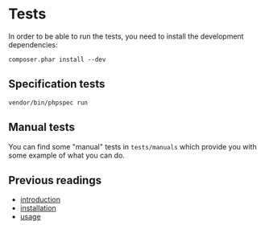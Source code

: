 # Tests

In order to be able to run the tests, you need to install the development
dependencies:

    composer.phar install --dev

## Specification tests

    vendor/bin/phpspec run

## Manual tests

You can find some "manual" tests in `tests/manuals` which provide you with some
example of what you can do.

## Previous readings

* [introduction](01-introduction.md)
* [installation](02-installation.md)
* [usage](03-usage.md)
